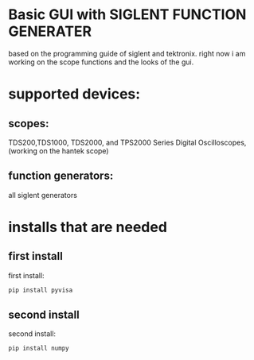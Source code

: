 # Basic GUI with SIGLENT FUNCTION GENERATER

based on the programming guide of siglent and tektronix.
right now i am working on the scope functions and the looks of the gui. 


# supported devices:
## scopes:
TDS200,TDS1000, TDS2000, and TPS2000 Series Digital Oscilloscopes, (working on the hantek scope)
## function generators: 
all siglent generators

# installs that are needed 
## first install
first install:
```bash
pip install pyvisa
```
## second install
second install:
```bash
pip install numpy 
```

